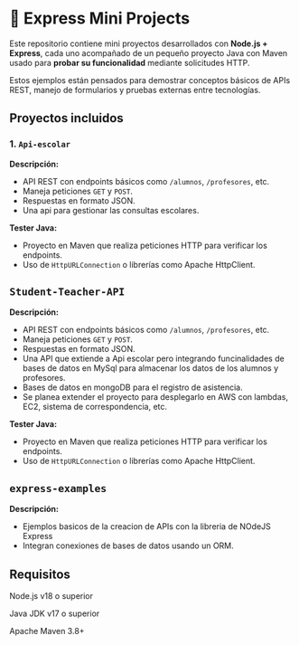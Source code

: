 # 🚀 Express Mini Projects

Este repositorio contiene mini proyectos desarrollados con **Node.js + Express**, cada uno acompañado de un pequeño proyecto Java con Maven usado para **probar su funcionalidad** mediante solicitudes HTTP.

Estos ejemplos están pensados para demostrar conceptos básicos de APIs REST, manejo de formularios y pruebas externas entre tecnologías.


##  Proyectos incluidos

### 1.  `Api-escolar`

**Descripción:**
- API REST con endpoints básicos como `/alumnos`, `/profesores`, etc.
- Maneja peticiones `GET` y `POST`.
- Respuestas en formato JSON.
- Una api para gestionar las consultas escolares.

**Tester Java:**
- Proyecto en Maven que realiza peticiones HTTP para verificar los endpoints.
- Uso de `HttpURLConnection` o librerías como Apache HttpClient.

## `Student-Teacher-API`

**Descripción:**
- API REST con endpoints básicos como `/alumnos`, `/profesores`, etc.
- Maneja peticiones `GET` y `POST`.
- Respuestas en formato JSON.
- Una API que extiende a Api escolar pero integrando funcinalidades de bases de datos en MySql para almacenar los datos de los alumnos y profesores.
- Bases de datos en mongoDB para el registro de asistencia.
- Se planea extender el proyecto para desplegarlo en AWS con lambdas, EC2, sistema de correspondencia, etc.

**Tester Java:**
- Proyecto en Maven que realiza peticiones HTTP para verificar los endpoints.
- Uso de `HttpURLConnection` o librerías como Apache HttpClient.

## `express-examples`

**Descripción:**
- Ejemplos basicos de la creacion de APIs con la libreria de NOdeJS Express
- Integran conexiones de bases de datos usando un ORM. 


## Requisitos
Node.js v18 o superior

Java JDK v17 o superior

Apache Maven 3.8+
